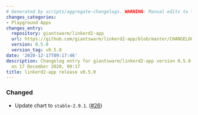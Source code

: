 ```yaml
---
# Generated by scripts/aggregate-changelogs. WARNING: Manual edits to this files will be overwritten.
changes_categories:
- Playground Apps
changes_entry:
  repository: giantswarm/linkerd2-app
  url: https://github.com/giantswarm/linkerd2-app/blob/master/CHANGELOG.md#050---2020-12-17
  version: 0.5.0
  version_tag: v0.5.0
date: '2020-12-17T09:17:46'
description: Changelog entry for giantswarm/linkerd2-app version 0.5.0, published
  on 17 December 2020, 09:17
title: linkerd2-app release v0.5.0
---
```


### Changed
- Update chart to `stable-2.9.1`. ([#26](https://github.com/giantswarm/linkerd2-app/pull/26))

